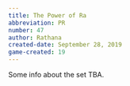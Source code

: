 ```yaml
---
title: The Power of Ra
abbreviation: PR
number: 47
author: Rathana
created-date: September 28, 2019
game-created: 19
---
```

Some info about the set TBA.
